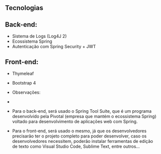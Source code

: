 Tecnologias
-
Back-end:
-
- Sistema de Logs (Log4J 2)
- Ecossistema Spring
- Autenticação com Spring Security + JWT

Front-end:
-
- Thymeleaf
- Bootstrap 4

- Observações:
-
- Para o back-end, será usado o Spring Tool Suite, que é um programa desenvolvido pela Pivotal (empresa que mantém o ecossistema Spring) voltado para desenvolvimento de aplicações web com Spring.

- Para o front-end, será usado o mesmo, já que os desenvolvedores precisarão ter o projeto completo para poder desenvolver, caso os desenvolvedores necessitem, poderão instalar ferramentas de edição de texto como Visual Studio Code, Sublime Text, entre outros...